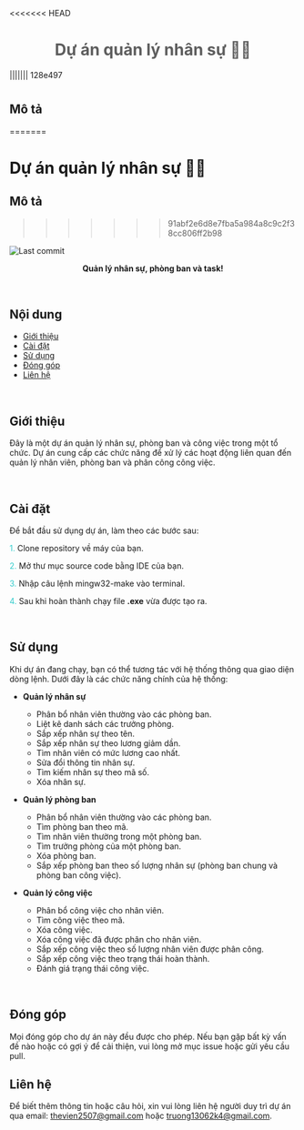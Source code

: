 <<<<<<< HEAD
<h1 align="center"><span style="color:#5e5e5e">Dự án quản lý nhân sự 🧑‍💻</span></h1>

<!-- <p align="center">
  <img src="https://example.com/your-project-logo.png" alt="Logo" width="150" height="150">
</p> -->
||||||| 128e497
#

## Mô tả
=======
# Dự án quản lý nhân sự 🧑‍💻
## Mô tả
>>>>>>> 91abf2e6d8e7fba5a984a8c9c2f38cc806ff2b98

![Last commit](https://img.shields.io/github/last-commit/thevien2507/ProjectQLNS?style=flat-square&token=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)

<p align="center">
  <strong>Quản lý nhân sự, phòng ban và task!</strong>
</p>

<br>

## Nội dung

- [Giới thiệu](#giới-thiệu)
- [Cài đặt](#cài-đặt)
- [Sử dụng](#sử-dụng)
- [Đóng góp](#đóng-góp)
- [Liên hệ](#liên-hệ)

<br>

## Giới thiệu

Đây là một dự án quản lý nhân sự, phòng ban và công việc trong một tổ chức. Dự án cung cấp các chức năng để xử lý các hoạt động liên quan đến quản lý nhân viên, phòng ban và phân công công việc.

<br>

## Cài đặt

Để bắt đầu sử dụng dự án, làm theo các bước sau:

<span style="color:#33cccc">1.</span> Clone repository về máy của bạn.

<span style="color:#33cccc">2.</span> Mở thư mục source code bằng IDE của bạn.

<span style="color:#33cccc">3.</span> Nhập câu lệnh mingw32-make vào terminal.

<span style="color:#33cccc">4.</span> Sau khi hoàn thành chạy file **.exe** vừa được tạo ra.

<br>

## Sử dụng

Khi dự án đang chạy, bạn có thể tương tác với hệ thống thông qua giao diện dòng lệnh. Dưới đây là các chức năng chính của hệ thống:

- **Quản lý nhân sự**

  - Phân bổ nhân viên thường vào các phòng ban.
  - Liệt kê danh sách các trưởng phòng.
  - Sắp xếp nhân sự theo tên.
  - Sắp xếp nhân sự theo lương giảm dần.
  - Tìm nhân viên có mức lương cao nhất.
  - Sửa đổi thông tin nhân sự.
  - Tìm kiếm nhân sự theo mã số.
  - Xóa nhân sự.

- **Quản lý phòng ban**

  - Phân bổ nhân viên thường vào các phòng ban.
  - Tìm phòng ban theo mã.
  - Tìm nhân viên thường trong một phòng ban.
  - Tìm trưởng phòng của một phòng ban.
  - Xóa phòng ban.
  - Sắp xếp phòng ban theo số lượng nhân sự (phòng ban chung và phòng ban công việc).

- **Quản lý công việc**
  - Phân bổ công việc cho nhân viên.
  - Tìm công việc theo mã.
  - Xóa công việc.
  - Xóa công việc đã được phân cho nhân viên.
  - Sắp xếp công việc theo số lượng nhân viên được phân công.
  - Sắp xếp công việc theo trạng thái hoàn thành.
  - Đánh giá trạng thái công việc.

<br>

## Đóng góp

Mọi đóng góp cho dự án này đều được cho phép. Nếu bạn gặp bất kỳ vấn đề nào hoặc có gợi ý để cải thiện, vui lòng mở mục issue hoặc gửi yêu cầu pull.

## Liên hệ

Để biết thêm thông tin hoặc câu hỏi, xin vui lòng liên hệ người duy trì dự án qua email: [thevien2507@gmail.com](mailto:thevien2507@gmail.com) hoặc [truong13062k4@gmail.com](mailto:truong13062k4@gmail.com).
